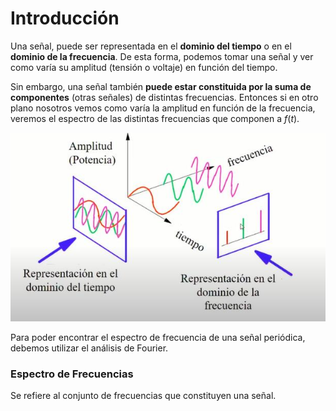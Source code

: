 # Introducción

Una señal, puede ser representada en el **dominio del tiempo** o en el **dominio de la frecuencia**. De esta forma, podemos tomar una señal y ver como varía su amplitud (tensión o voltaje) en función del tiempo.

Sin embargo, una señal también **puede estar constituida por la suma de componentes** (otras señales) de distintas frecuencias. Entonces si en otro plano nosotros vemos como varía la amplitud en función de la frecuencia, veremos el espectro de las distintas frecuencias que componen a $f(t)$.

![dominio_tiempo_frecuencia](../../assets/dominio_tiempo_frecuencia.png)

Para poder encontrar el espectro de frecuencia de una señal periódica, debemos utilizar el análisis de Fourier.

### Espectro de Frecuencias

Se refiere al conjunto de frecuencias que constituyen una señal.